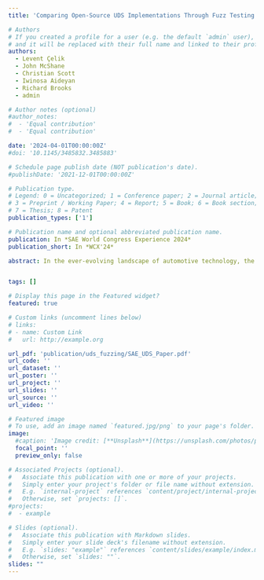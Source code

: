 ```yaml
---
title: 'Comparing Open-Source UDS Implementations Through Fuzz Testing'

# Authors
# If you created a profile for a user (e.g. the default `admin` user), write the username (folder name) here
# and it will be replaced with their full name and linked to their profile.
authors:
  - Levent Çelik
  - John McShane
  - Christian Scott
  - Iwinosa Aideyan
  - Richard Brooks
  - admin

# Author notes (optional)
#author_notes:
#  - 'Equal contribution'
#  - 'Equal contribution'

date: '2024-04-01T00:00:00Z'
#doi: '10.1145/3485832.3485883'

# Schedule page publish date (NOT publication's date).
#publishDate: '2021-12-01T00:00:00Z'

# Publication type.
# Legend: 0 = Uncategorized; 1 = Conference paper; 2 = Journal article;
# 3 = Preprint / Working Paper; 4 = Report; 5 = Book; 6 = Book section;
# 7 = Thesis; 8 = Patent
publication_types: ['1']

# Publication name and optional abbreviated publication name.
publication: In *SAE World Congress Experience 2024*
publication_short: In *WCX'24*

abstract: In the ever-evolving landscape of automotive technology, the need for robust security measures and dependable vehicle performance has become paramount with connected vehicles and autonomous driving. The Unified Diagnostic Services (UDS) protocol is the diagnostic communication layer between various vehicle components which serves as a critical interface for vehicle servicing and for software updates. Fuzz testing is a dynamic software testing technique that involves the barrage of unexpected and invalid inputs to uncover vulnerabilities and erratic behavior. This paper presents the implementation of fuzz testing methodologies on the UDS layer, revealing the potential vulnerabilities that could be exploited by malicious entities. By employing both open-source and commercial fuzzing tools and techniques, this paper simulates real-world scenarios to assess the UDS layer’s resilience against anomalous data inputs. Specifically, we deploy several open-source UDS implementations on a Controller Area Network (CAN) testbed and use them as a target for the aforementioned fuzzing tools. The outcomes of the fuzzing campaigns provide both automakers and researchers with insights about the completeness of open-source UDS implementations, as well as existing vulnerabilities. Our recommendations are intended to inform researchers and developers about the current state of these implementations, especially if they consider integrating them into their products. Ultimately, the use of open-source implementations in the automotive domain promises a more secure, easier to maintain, safer, and cheaper development process. This paper underscores the significance of continuous testing and fortification in ensuring the integrity of automotive systems with a particular focus on UDS, offering a valuable contribution to the advancement of secure vehicular technology.


tags: []

# Display this page in the Featured widget?
featured: true

# Custom links (uncomment lines below)
# links:
# - name: Custom Link
#   url: http://example.org

url_pdf: 'publication/uds_fuzzing/SAE_UDS_Paper.pdf'
url_code: ''
url_dataset: ''
url_poster: ''
url_project: ''
url_slides: ''
url_source: ''
url_video: ''

# Featured image
# To use, add an image named `featured.jpg/png` to your page's folder.
image:
  #caption: 'Image credit: [**Unsplash**](https://unsplash.com/photos/pLCdAaMFLTE)'
  focal_point: ''
  preview_only: false

# Associated Projects (optional).
#   Associate this publication with one or more of your projects.
#   Simply enter your project's folder or file name without extension.
#   E.g. `internal-project` references `content/project/internal-project/index.md`.
#   Otherwise, set `projects: []`.
#projects:
#  - example

# Slides (optional).
#   Associate this publication with Markdown slides.
#   Simply enter your slide deck's filename without extension.
#   E.g. `slides: "example"` references `content/slides/example/index.md`.
#   Otherwise, set `slides: ""`.
slides: ""
---
```


